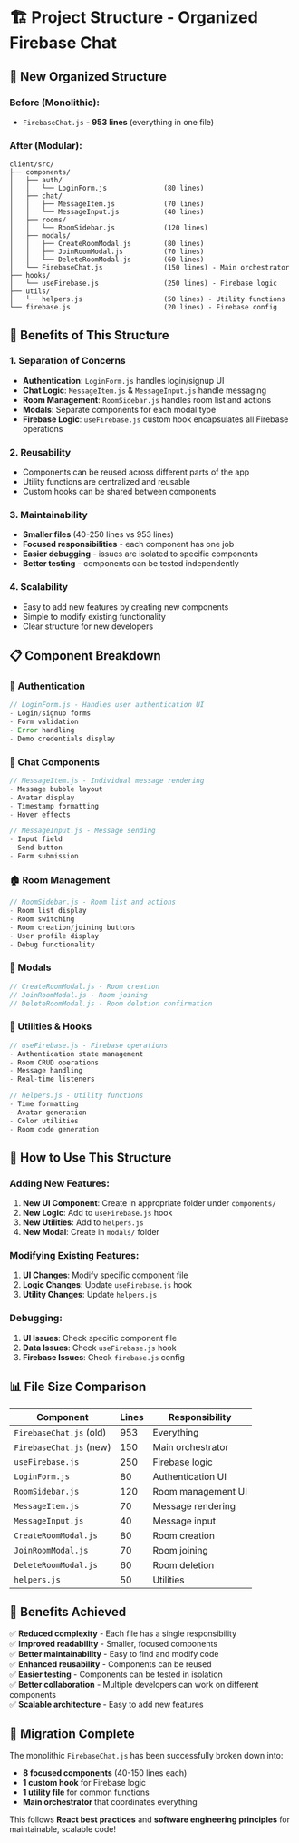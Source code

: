 # 🏗️ Project Structure - Organized Firebase Chat

## 📁 **New Organized Structure**

### **Before (Monolithic):**
- `FirebaseChat.js` - **953 lines** (everything in one file)

### **After (Modular):**
```
client/src/
├── components/
│   ├── auth/
│   │   └── LoginForm.js              (80 lines)
│   ├── chat/
│   │   ├── MessageItem.js            (70 lines)
│   │   └── MessageInput.js           (40 lines)
│   ├── rooms/
│   │   └── RoomSidebar.js            (120 lines)
│   ├── modals/
│   │   ├── CreateRoomModal.js        (80 lines)
│   │   ├── JoinRoomModal.js          (70 lines)
│   │   └── DeleteRoomModal.js        (60 lines)
│   └── FirebaseChat.js               (150 lines) - Main orchestrator
├── hooks/
│   └── useFirebase.js                (250 lines) - Firebase logic
├── utils/
│   └── helpers.js                    (50 lines) - Utility functions
└── firebase.js                       (20 lines) - Firebase config
```

## 🎯 **Benefits of This Structure**

### **1. Separation of Concerns**
- **Authentication**: `LoginForm.js` handles login/signup UI
- **Chat Logic**: `MessageItem.js` & `MessageInput.js` handle messaging
- **Room Management**: `RoomSidebar.js` handles room list and actions
- **Modals**: Separate components for each modal type
- **Firebase Logic**: `useFirebase.js` custom hook encapsulates all Firebase operations

### **2. Reusability**
- Components can be reused across different parts of the app
- Utility functions are centralized and reusable
- Custom hooks can be shared between components

### **3. Maintainability**
- **Smaller files** (40-250 lines vs 953 lines)
- **Focused responsibilities** - each component has one job
- **Easier debugging** - issues are isolated to specific components
- **Better testing** - components can be tested independently

### **4. Scalability**
- Easy to add new features by creating new components
- Simple to modify existing functionality
- Clear structure for new developers

## 📋 **Component Breakdown**

### **🔐 Authentication**
```javascript
// LoginForm.js - Handles user authentication UI
- Login/signup forms
- Form validation
- Error handling
- Demo credentials display
```

### **💬 Chat Components**
```javascript
// MessageItem.js - Individual message rendering
- Message bubble layout
- Avatar display
- Timestamp formatting
- Hover effects

// MessageInput.js - Message sending
- Input field
- Send button
- Form submission
```

### **🏠 Room Management**
```javascript
// RoomSidebar.js - Room list and actions
- Room list display
- Room switching
- Room creation/joining buttons
- User profile display
- Debug functionality
```

### **📱 Modals**
```javascript
// CreateRoomModal.js - Room creation
// JoinRoomModal.js - Room joining
// DeleteRoomModal.js - Room deletion confirmation
```

### **🔧 Utilities & Hooks**
```javascript
// useFirebase.js - Firebase operations
- Authentication state management
- Room CRUD operations
- Message handling
- Real-time listeners

// helpers.js - Utility functions
- Time formatting
- Avatar generation
- Color utilities
- Room code generation
```

## 🚀 **How to Use This Structure**

### **Adding New Features:**
1. **New UI Component**: Create in appropriate folder under `components/`
2. **New Logic**: Add to `useFirebase.js` hook
3. **New Utilities**: Add to `helpers.js`
4. **New Modal**: Create in `modals/` folder

### **Modifying Existing Features:**
1. **UI Changes**: Modify specific component file
2. **Logic Changes**: Update `useFirebase.js` hook
3. **Utility Changes**: Update `helpers.js`

### **Debugging:**
1. **UI Issues**: Check specific component file
2. **Data Issues**: Check `useFirebase.js` hook
3. **Firebase Issues**: Check `firebase.js` config

## 📊 **File Size Comparison**

| Component | Lines | Responsibility |
|-----------|-------|----------------|
| `FirebaseChat.js` (old) | 953 | Everything |
| `FirebaseChat.js` (new) | 150 | Main orchestrator |
| `useFirebase.js` | 250 | Firebase logic |
| `LoginForm.js` | 80 | Authentication UI |
| `RoomSidebar.js` | 120 | Room management UI |
| `MessageItem.js` | 70 | Message rendering |
| `MessageInput.js` | 40 | Message input |
| `CreateRoomModal.js` | 80 | Room creation |
| `JoinRoomModal.js` | 70 | Room joining |
| `DeleteRoomModal.js` | 60 | Room deletion |
| `helpers.js` | 50 | Utilities |

## 🎉 **Benefits Achieved**

✅ **Reduced complexity** - Each file has a single responsibility  
✅ **Improved readability** - Smaller, focused components  
✅ **Better maintainability** - Easy to find and modify code  
✅ **Enhanced reusability** - Components can be reused  
✅ **Easier testing** - Components can be tested in isolation  
✅ **Better collaboration** - Multiple developers can work on different components  
✅ **Scalable architecture** - Easy to add new features  

## 🔄 **Migration Complete**

The monolithic `FirebaseChat.js` has been successfully broken down into:
- **8 focused components** (40-150 lines each)
- **1 custom hook** for Firebase logic
- **1 utility file** for common functions
- **Main orchestrator** that coordinates everything

This follows **React best practices** and **software engineering principles** for maintainable, scalable code! 